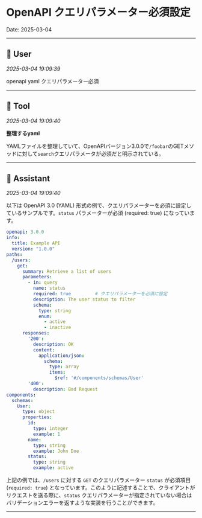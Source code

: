 # OpenAPI クエリパラメーター必須設定

Date: 2025-03-04

---

## 👤 User
*2025-03-04 19:09:39*

openapi yaml クエリパラメーター必須

---

## 🔧 Tool
*2025-03-04 19:09:40*

**整理するyaml**

YAMLファイルを整理していて、OpenAPIバージョン3.0.0で`/foobar`のGETメソッドに対して`search`クエリパラメータが必須だと明示されている。

---

## 🤖 Assistant
*2025-03-04 19:09:40*

以下は OpenAPI 3.0 (YAML) 形式の例で、クエリパラメーターを必須に設定しているサンプルです。`status` パラメーターが必須 (required: true) になっています。

```yaml
openapi: 3.0.0
info:
  title: Example API
  version: "1.0.0"
paths:
  /users:
    get:
      summary: Retrieve a list of users
      parameters:
        - in: query
          name: status
          required: true         # クエリパラメーターを必須に設定
          description: The user status to filter
          schema:
            type: string
            enum:
              - active
              - inactive
      responses:
        '200':
          description: OK
          content:
            application/json:
              schema:
                type: array
                items:
                  $ref: '#/components/schemas/User'
        '400':
          description: Bad Request
components:
  schemas:
    User:
      type: object
      properties:
        id:
          type: integer
          example: 1
        name:
          type: string
          example: John Doe
        status:
          type: string
          example: active
```

上記の例では、`/users` に対する `GET` のクエリパラメーター `status` が必須項目 (`required: true`) となっています。このように記述することで、クライアントがリクエストを送る際に、`status` クエリパラメーターが指定されていない場合はバリデーションエラーを返すような実装を行うことができます。

---
